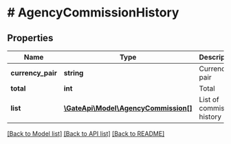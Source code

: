 # # AgencyCommissionHistory

## Properties

Name | Type | Description | Notes
------------ | ------------- | ------------- | -------------
**currency_pair** | **string** | Currency pair | [optional] 
**total** | **int** | Total | [optional] 
**list** | [**\GateApi\Model\AgencyCommission[]**](AgencyCommission.md) | List of commission history | [optional] 

[[Back to Model list]](../../README.md#documentation-for-models) [[Back to API list]](../../README.md#documentation-for-api-endpoints) [[Back to README]](../../README.md)
